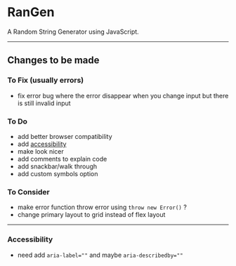 
# RanGen
A Random String Generator using JavaScript.

---

## Changes to be made


### To Fix (usually errors)

- fix error bug where the error disappear when you change input but there is still invalid input
  
### To Do
- add better browser compatibility 
- add [accessibility](#accessibility)
- make look nicer
- add comments to explain code
- add snackbar/walk through
- add custom symbols option

### To Consider
- make error function throw error using `throw new Error()` ?
- change primary layout to grid instead of flex layout

---

### Accessibility
- need add ` aria-label="" ` and maybe `aria-describedby=""`

